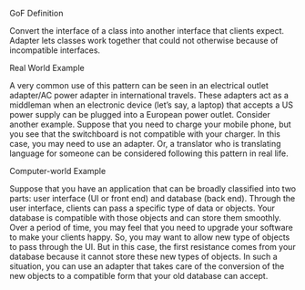 GoF Definition

Convert the interface of a class into another interface that clients expect. Adapter lets classes work together that could not otherwise because of incompatible interfaces.

Real World Example

A very common use of this pattern can be seen in an electrical outlet adapter/AC power adapter in international travels. These adapters act as a middleman when an electronic device (let’s say, a laptop) that accepts a US power supply can be plugged into a European power outlet. Consider another example. Suppose that you need to charge your mobile phone, but you see that the switchboard is not compatible with your charger. In this case, you may need to use an adapter. Or, a translator who is translating language for someone can be considered following this pattern in real life.

Computer-world Example

Suppose that you have an application that can be broadly classified into two parts: user interface (UI or front end) and database (back end). Through the user interface, clients can pass a specific type of data or objects. Your database is compatible with those objects and can store them smoothly. Over a period of time, you may feel that you need to upgrade your software to make your clients happy. So, you may want to allow new type of objects to pass through the UI. But in this case, the first resistance comes from your database because it cannot store these new types of objects. In such a situation, you can use an adapter that takes care of the conversion of the new objects to a compatible form that your old database can accept.